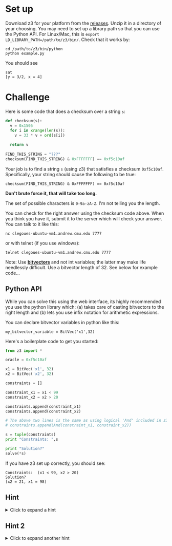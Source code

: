 # Set up

Download z3 for your platform from the [releases](https://github.com/Z3Prover/z3/releases). Unzip it in a directory of your choosing. You may need 
to set up a library path so that you can use the Python API. For Linux/Mac, this is `export LD_LIBRARY_PATH=/path/to/z3/bin/`. Check that it works by:

```
cd /path/to/z3/bin/python
python example.py
```

You should see 

```
sat
[y = 3/2, x = 4]
```

# Challenge

Here is some code that does a checksum over a string `s`:

```python
def checksum(s):                                                                    
  v = 0x1505                                                                        
  for i in xrange(len(s)):                                                          
    v = 33 * v + ord(s[i])                                                          
                                                                                    
  return v
  
FIND_THIS_STRING = "???"
checksum(FIND_THIS_STRING) & 0xFFFFFFF) == 0xf5c10af
```

Your job is to find a string `s` (using z3) that satisfies a checksum `0xf5c10af`. Specifically, your string should cause the following to be true:

`checksum(FIND_THIS_STRING) & 0xFFFFFFF) == 0xf5c10af`

**Don't brute force it, that will take too long.**

The set of possible characters is `0-9a-zA-Z`. I'm not telling you the length.

You can check for the right answer using the checksum code above. When you think you have it, submit it to the server which will check your answer.
You can talk to it like this:

```
nc clegoues-ubuntu-vm1.andrew.cmu.edu 7777
```

or with telnet (if you use windows):

```
telnet clegoues-ubuntu-vm1.andrew.cmu.edu 7777 
```

Note: Use __[bitvectors](https://rise4fun.com/z3/tutorialcontent/guide#h25)__ and not int variables; 
the latter may make life needlessly difficult. Use a bitvector length of 32. See below for example code...

## Python API

While you can solve this using the web interface, its highly recommended you use the python library which: (a) takes care of casting bitvectors to the right length and (b) lets you use
infix notation for arithmetic expressions.


You can declare bitvector variables in python like this:

```
my_bitvector_variable = BitVec('x1',32)
```

Here's a boilerplate code to get you started:

```python
from z3 import *

oracle = 0xf5c10af

x1 = BitVec('x1', 32)
x2 = BitVec('x2', 32)

constraints = []

constraint_x1 = x1 < 99
constraint_x2 = x2 > 20

constraints.append(constraint_x1)
constraints.append(constraint_x2)

# The above two lines is the same as using logical 'And' included in z3, used like this:
# constraints.append(And(constraint_x1, constraint_x2))

s = tuple(constraints)
print "Constraints: ",s

print "Solution?"
solve(*s)
```

If you have z3 set up correctly, you should see:

```
Constraints:  (x1 < 99, x2 > 20)
Solution?
[x2 = 21, x1 = 98]
```

## Hint

<details>
  <summary>Click to expand a hint</summary>
  
The idea is to build up constraints based on the checksum function. Let's pretend our string was simply "a". The checksum will calculate:
`v = 33 * 0x1505 + ord('a') = 177670 = 0x2b606`.

How about if our string was "ab"? The checksum will calculate:
`v = 33 * (33 * 0x1505 + ord('a')) + ord('b') = 0x597728`

And so on.

So `checksum` can be summarized by a bunch of constraints on some number of characters. We can express the constraints and use symbolic variables for the characters.
Here is a z3 example for the one character case, where we want to solve some character for the checksum `0x2b606`. Above, we know that "a" will work. Can z3 tell us this?

```
(declare-const x (_ BitVec 32))

(assert (= (bvadd (bvmul #x00000021 #x00001505) x) #x0002b606))

(check-sat)
(get-model)
(exit)
```

(Note that in online z3, the bitvector lengths must all be the same. One more reason to use the python API instead, which handles
this automatically for you!)

This gives the solution 

```
sat
(model 
  (define-fun x () (_ BitVec 32)
    #x00000061)
)
```

No surprise, `0x61` is the ascii character `'a'`. You can see this by printing `ord('a')` in python.

Here's a program that solves two characters for the checksum `0x597728`:

```
(declare-const x1 (_ BitVec 32))
(declare-const x2 (_ BitVec 32))

(assert (= (bvadd (bvmul #x00000021 (bvadd (bvmul #x00000021 #x00001505) x1)) x2) #x00597728))

(check-sat)
(get-model)
(exit)
```

Solution:

```
sat
(model 
  (define-fun x2 () (_ BitVec 32)
    #x00000000)
  (define-fun x1 () (_ BitVec 32)
    #xc1f07c83)
)
```

Oh! z3 gives us a strange solution. `x2` is `0x0` and `x1` is `0xc1f07c83`. While that satisfies the constraints, we can't represent `0xc1f07c83` in ascii.
Can we add more constraints to convince z3 to give us a reasonable solution?
</details>

## Hint 2

<details>
  <summary>Click to expand another hint</summary>
  
What if we tell z3 that the variables must be within ascii printable range? `z` is the value 122, or 0x7a. We can tell z3 that `x1` must be less than or equal to that:

`(assert (bvule x1 #x0000007a))`

(In python, we can simply add the constraint `constraint_x1 = x1 <= 0x7a`)

</details>





